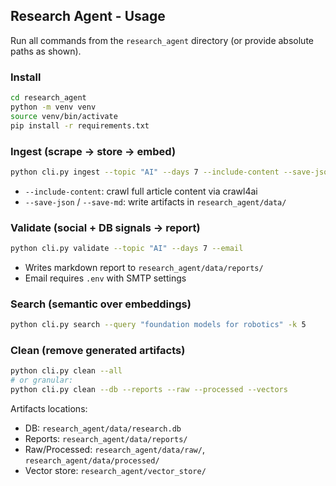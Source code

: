## Research Agent - Usage

Run all commands from the `research_agent` directory (or provide absolute paths as shown).

### Install

```bash
cd research_agent
python -m venv venv
source venv/bin/activate
pip install -r requirements.txt
```

### Ingest (scrape → store → embed)

```bash
python cli.py ingest --topic "AI" --days 7 --include-content --save-json --save-md
```

- `--include-content`: crawl full article content via crawl4ai
- `--save-json` / `--save-md`: write artifacts in `research_agent/data/`

### Validate (social + DB signals → report)

```bash
python cli.py validate --topic "AI" --days 7 --email
```

- Writes markdown report to `research_agent/data/reports/`
- Email requires `.env` with SMTP settings

### Search (semantic over embeddings)

```bash
python cli.py search --query "foundation models for robotics" -k 5
```

### Clean (remove generated artifacts)

```bash
python cli.py clean --all
# or granular:
python cli.py clean --db --reports --raw --processed --vectors
```

Artifacts locations:
- DB: `research_agent/data/research.db`
- Reports: `research_agent/data/reports/`
- Raw/Processed: `research_agent/data/raw/`, `research_agent/data/processed/`
- Vector store: `research_agent/vector_store/`

